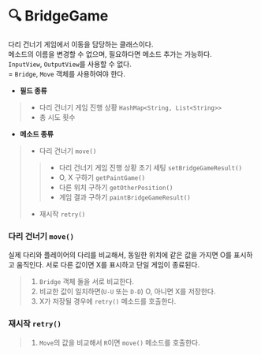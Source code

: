 # 🔍 BridgeGame

다리 건너기 게임에서 이동을 담당하는 클래스이다.  
메소드의 이름을 변경할 수 없으며, 필요하다면 메소드 추가는 가능하다.     
`InputView`, `OutputView`를 사용할 수 없다.    
= `Bridge`, `Move` 객체를 사용하여야 한다.

* __필드 종류__

> * 다리 건너기 게임 진행 상황 `HashMap<String, List<String>>`
> * 총 시도 횟수

* __메소드 종류__

> * 다리 건너기 `move()`
> > * 다리 건너기 게임 진행 상황 초기 세팅 `setBridgeGameResult()`
> > * O, X 구하기 `getPaintGame()`
> > * 다른 위치 구하기 `getOtherPosition()`
> > * 게임 결과 구하기 `paintBridgeGameResult()`
>
> * 재시작 `retry()`

### 다리 건너기 `move()`

실제 다리와 플레이어의 다리를 비교해서, 동일한 위치에 같은 값을 가지면 O를 표시하고 움직인다.
서로 다른 값이면 X를 표시하고 단일 게임이 종료된다.
> 1. `Bridge` 객체 둘을 서로 비교한다.
> 2. 비교한 값이 일치하면(`U-U` 또는 `D-D`) O, 아니면 X를 저장한다.
> 3. X가 저장될 경우에 `retry()` 메소드를 호출한다.

### 재시작 `retry()`

> 1. `Move`의 값을 비교해서 `R`이면 `move()` 메소드를 호출한다.

